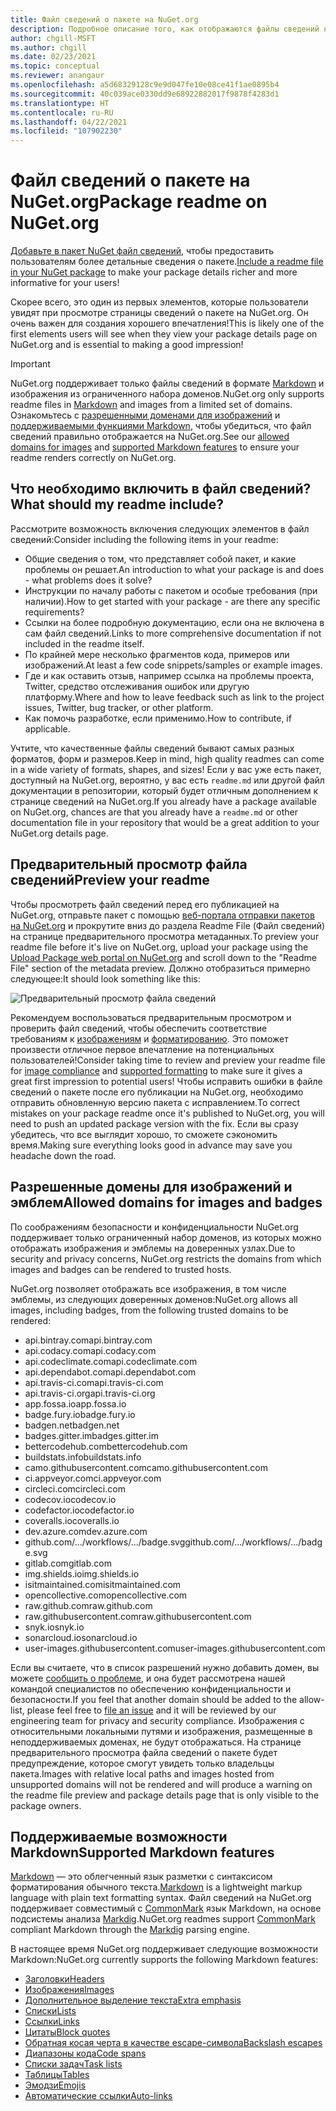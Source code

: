 ```yaml
---
title: Файл сведений о пакете на NuGet.org
description: Подробное описание того, как отображаются файлы сведений на NuGet.org и что делать при возникновении проблем.
author: chgill-MSFT
ms.author: chgill
ms.date: 02/23/2021
ms.topic: conceptual
ms.reviewer: anangaur
ms.openlocfilehash: a5d68329128c9e9d047fe10e08ce41f1ae0895b4
ms.sourcegitcommit: 40c039ace0330dd9e68922882017f9878f4283d1
ms.translationtype: HT
ms.contentlocale: ru-RU
ms.lasthandoff: 04/22/2021
ms.locfileid: "107902230"
---
```

# <a name="package-readme-on-nugetorg"></a><span data-ttu-id="bbaae-103">Файл сведений о пакете на NuGet.org</span><span class="sxs-lookup"><span data-stu-id="bbaae-103">Package readme on NuGet.org</span></span>

<span data-ttu-id="bbaae-104">[Добавьте в пакет NuGet файл сведений](https://docs.microsoft.com/nuget/reference/msbuild-targets#packagereadmefile), чтобы предоставить пользователям более детальные сведения о пакете.</span><span class="sxs-lookup"><span data-stu-id="bbaae-104">[Include a readme file in your NuGet package](https://docs.microsoft.com/nuget/reference/msbuild-targets#packagereadmefile) to make your package details richer and more informative for your users!</span></span>

<span data-ttu-id="bbaae-105">Скорее всего, это один из первых элементов, которые пользователи увидят при просмотре страницы сведений о пакете на NuGet.org. Он очень важен для создания хорошего впечатления!</span><span class="sxs-lookup"><span data-stu-id="bbaae-105">This is likely one of the first elements users will see when they view your package details page on NuGet.org and is essential to making a good impression!</span></span>

> [!IMPORTANT]
> <span data-ttu-id="bbaae-106">NuGet.org поддерживает только файлы сведений в формате [Markdown](https://daringfireball.net/projects/markdown/) и изображения из ограниченного набора доменов.</span><span class="sxs-lookup"><span data-stu-id="bbaae-106">NuGet.org only supports readme files in [Markdown](https://daringfireball.net/projects/markdown/) and images from a limited set of domains.</span></span> <span data-ttu-id="bbaae-107">Ознакомьтесь с [разрешенными доменами для изображений](#allowed-domains-for-images-and-badges) и [поддерживаемыми функциями Markdown](#supported-markdown-features), чтобы убедиться, что файл сведений правильно отображается на NuGet.org.</span><span class="sxs-lookup"><span data-stu-id="bbaae-107">See our [allowed domains for images](#allowed-domains-for-images-and-badges) and [supported Markdown features](#supported-markdown-features) to ensure your readme renders correctly on NuGet.org.</span></span>

## <a name="what-should-my-readme-include"></a><span data-ttu-id="bbaae-108">Что необходимо включить в файл сведений?</span><span class="sxs-lookup"><span data-stu-id="bbaae-108">What should my readme include?</span></span>

<span data-ttu-id="bbaae-109">Рассмотрите возможность включения следующих элементов в файл сведений:</span><span class="sxs-lookup"><span data-stu-id="bbaae-109">Consider including the following items in your readme:</span></span>
* <span data-ttu-id="bbaae-110">Общие сведения о том, что представляет собой пакет, и какие проблемы он решает.</span><span class="sxs-lookup"><span data-stu-id="bbaae-110">An introduction to what your package is and does - what problems does it solve?</span></span>
* <span data-ttu-id="bbaae-111">Инструкции по началу работы с пакетом и особые требования (при наличии).</span><span class="sxs-lookup"><span data-stu-id="bbaae-111">How to get started with your package - are there any specific requirements?</span></span>
* <span data-ttu-id="bbaae-112">Ссылки на более подробную документацию, если она не включена в сам файл сведений.</span><span class="sxs-lookup"><span data-stu-id="bbaae-112">Links to more comprehensive documentation if not included in the readme itself.</span></span>
* <span data-ttu-id="bbaae-113">По крайней мере несколько фрагментов кода, примеров или изображений.</span><span class="sxs-lookup"><span data-stu-id="bbaae-113">At least a few code snippets/samples or example images.</span></span>
* <span data-ttu-id="bbaae-114">Где и как оставить отзыв, например ссылка на проблемы проекта, Twitter, средство отслеживания ошибок или другую платформу.</span><span class="sxs-lookup"><span data-stu-id="bbaae-114">Where and how to leave feedback such as link to the project issues, Twitter, bug tracker, or other platform.</span></span>
* <span data-ttu-id="bbaae-115">Как помочь разработке, если применимо.</span><span class="sxs-lookup"><span data-stu-id="bbaae-115">How to contribute, if applicable.</span></span>

<span data-ttu-id="bbaae-116">Учтите, что качественные файлы сведений бывают самых разных форматов, форм и размеров.</span><span class="sxs-lookup"><span data-stu-id="bbaae-116">Keep in mind, high quality readmes can come in a wide variety of formats, shapes, and sizes!</span></span> <span data-ttu-id="bbaae-117">Если у вас уже есть пакет, доступный на NuGet.org, вероятно, у вас есть `readme.md` или другой файл документации в репозитории, который будет отличным дополнением к странице сведений на NuGet.org.</span><span class="sxs-lookup"><span data-stu-id="bbaae-117">If you already have a package available on NuGet.org, chances are that you already have a `readme.md` or other documentation file in your repository that would be a great addition to your NuGet.org details page.</span></span>

## <a name="preview-your-readme"></a><span data-ttu-id="bbaae-118">Предварительный просмотр файла сведений</span><span class="sxs-lookup"><span data-stu-id="bbaae-118">Preview your readme</span></span>

<span data-ttu-id="bbaae-119">Чтобы просмотреть файл сведений перед его публикацией на NuGet.org, отправьте пакет с помощью [веб-портала отправки пакетов на NuGet.org](https://docs.microsoft.com/nuget/nuget-org/publish-a-package#web-portal-use-the-upload-package-tab-on-nugetorg) и прокрутите вниз до раздела Readme File (Файл сведений) на странице предварительного просмотра метаданных.</span><span class="sxs-lookup"><span data-stu-id="bbaae-119">To preview your readme file before it's live on NuGet.org, upload your package using the [Upload Package web portal on NuGet.org](https://docs.microsoft.com/nuget/nuget-org/publish-a-package#web-portal-use-the-upload-package-tab-on-nugetorg) and scroll down to the "Readme File" section of the metadata preview.</span></span> <span data-ttu-id="bbaae-120">Должно отобразиться примерно следующее:</span><span class="sxs-lookup"><span data-stu-id="bbaae-120">It should look something like this:</span></span>

![Предварительный просмотр файла сведений](media\readme-upload-preview.PNG)

<span data-ttu-id="bbaae-122">Рекомендуем воспользоваться предварительным просмотром и проверить файл сведений, чтобы обеспечить соответствие требованиям к [изображениям](#allowed-domains-for-images-and-badges) и [форматированию](#supported-markdown-features). Это поможет произвести отличное первое впечатление на потенциальных пользователей!</span><span class="sxs-lookup"><span data-stu-id="bbaae-122">Consider taking time to review and preview your readme file for [image compliance](#allowed-domains-for-images-and-badges) and [supported formatting](#supported-markdown-features) to make sure it gives a great first impression to potential users!</span></span> <span data-ttu-id="bbaae-123">Чтобы исправить ошибки в файле сведений о пакете после его публикации на NuGet.org, необходимо отправить обновленную версию пакета с исправлением.</span><span class="sxs-lookup"><span data-stu-id="bbaae-123">To correct mistakes on your package readme once it's published to NuGet.org, you will need to push an updated package version with the fix.</span></span> <span data-ttu-id="bbaae-124">Если вы сразу убедитесь, что все выглядит хорошо, то сможете сэкономить время.</span><span class="sxs-lookup"><span data-stu-id="bbaae-124">Making sure everything looks good in advance may save you headache down the road.</span></span>
## <a name="allowed-domains-for-images-and-badges"></a><span data-ttu-id="bbaae-125">Разрешенные домены для изображений и эмблем</span><span class="sxs-lookup"><span data-stu-id="bbaae-125">Allowed domains for images and badges</span></span>

<span data-ttu-id="bbaae-126">По соображениям безопасности и конфиденциальности NuGet.org поддерживает только ограниченный набор доменов, из которых можно отображать изображения и эмблемы на доверенных узлах.</span><span class="sxs-lookup"><span data-stu-id="bbaae-126">Due to security and privacy concerns, NuGet.org restricts the domains from which images and badges can be rendered to trusted hosts.</span></span> 

<span data-ttu-id="bbaae-127">NuGet.org позволяет отображать все изображения, в том числе эмблемы, из следующих доверенных доменов:</span><span class="sxs-lookup"><span data-stu-id="bbaae-127">NuGet.org allows all images, including badges, from the following trusted domains to be rendered:</span></span>
* <span data-ttu-id="bbaae-128">api.bintray.com</span><span class="sxs-lookup"><span data-stu-id="bbaae-128">api.bintray.com</span></span>
* <span data-ttu-id="bbaae-129">api.codacy.com</span><span class="sxs-lookup"><span data-stu-id="bbaae-129">api.codacy.com</span></span>
* <span data-ttu-id="bbaae-130">api.codeclimate.com</span><span class="sxs-lookup"><span data-stu-id="bbaae-130">api.codeclimate.com</span></span>
* <span data-ttu-id="bbaae-131">api.dependabot.com</span><span class="sxs-lookup"><span data-stu-id="bbaae-131">api.dependabot.com</span></span>
* <span data-ttu-id="bbaae-132">api.travis-ci.com</span><span class="sxs-lookup"><span data-stu-id="bbaae-132">api.travis-ci.com</span></span>
* <span data-ttu-id="bbaae-133">api.travis-ci.org</span><span class="sxs-lookup"><span data-stu-id="bbaae-133">api.travis-ci.org</span></span>
* <span data-ttu-id="bbaae-134">app.fossa.io</span><span class="sxs-lookup"><span data-stu-id="bbaae-134">app.fossa.io</span></span>
* <span data-ttu-id="bbaae-135">badge.fury.io</span><span class="sxs-lookup"><span data-stu-id="bbaae-135">badge.fury.io</span></span>
* <span data-ttu-id="bbaae-136">badgen.net</span><span class="sxs-lookup"><span data-stu-id="bbaae-136">badgen.net</span></span>
* <span data-ttu-id="bbaae-137">badges.gitter.im</span><span class="sxs-lookup"><span data-stu-id="bbaae-137">badges.gitter.im</span></span>
* <span data-ttu-id="bbaae-138">bettercodehub.com</span><span class="sxs-lookup"><span data-stu-id="bbaae-138">bettercodehub.com</span></span>
* <span data-ttu-id="bbaae-139">buildstats.info</span><span class="sxs-lookup"><span data-stu-id="bbaae-139">buildstats.info</span></span>
* <span data-ttu-id="bbaae-140">camo.githubusercontent.com</span><span class="sxs-lookup"><span data-stu-id="bbaae-140">camo.githubusercontent.com</span></span>
* <span data-ttu-id="bbaae-141">ci.appveyor.com</span><span class="sxs-lookup"><span data-stu-id="bbaae-141">ci.appveyor.com</span></span>
* <span data-ttu-id="bbaae-142">circleci.com</span><span class="sxs-lookup"><span data-stu-id="bbaae-142">circleci.com</span></span>
* <span data-ttu-id="bbaae-143">codecov.io</span><span class="sxs-lookup"><span data-stu-id="bbaae-143">codecov.io</span></span>
* <span data-ttu-id="bbaae-144">codefactor.io</span><span class="sxs-lookup"><span data-stu-id="bbaae-144">codefactor.io</span></span>
* <span data-ttu-id="bbaae-145">coveralls.io</span><span class="sxs-lookup"><span data-stu-id="bbaae-145">coveralls.io</span></span>
* <span data-ttu-id="bbaae-146">dev.azure.com</span><span class="sxs-lookup"><span data-stu-id="bbaae-146">dev.azure.com</span></span>
* <span data-ttu-id="bbaae-147">github.com/.../workflows/.../badge.svg</span><span class="sxs-lookup"><span data-stu-id="bbaae-147">github.com/.../workflows/.../badge.svg</span></span>
* <span data-ttu-id="bbaae-148">gitlab.com</span><span class="sxs-lookup"><span data-stu-id="bbaae-148">gitlab.com</span></span>
* <span data-ttu-id="bbaae-149">img.shields.io</span><span class="sxs-lookup"><span data-stu-id="bbaae-149">img.shields.io</span></span>
* <span data-ttu-id="bbaae-150">isitmaintained.com</span><span class="sxs-lookup"><span data-stu-id="bbaae-150">isitmaintained.com</span></span>
* <span data-ttu-id="bbaae-151">opencollective.com</span><span class="sxs-lookup"><span data-stu-id="bbaae-151">opencollective.com</span></span>
* <span data-ttu-id="bbaae-152">raw.github.com</span><span class="sxs-lookup"><span data-stu-id="bbaae-152">raw.github.com</span></span>
* <span data-ttu-id="bbaae-153">raw.githubusercontent.com</span><span class="sxs-lookup"><span data-stu-id="bbaae-153">raw.githubusercontent.com</span></span>
* <span data-ttu-id="bbaae-154">snyk.io</span><span class="sxs-lookup"><span data-stu-id="bbaae-154">snyk.io</span></span>
* <span data-ttu-id="bbaae-155">sonarcloud.io</span><span class="sxs-lookup"><span data-stu-id="bbaae-155">sonarcloud.io</span></span>
* <span data-ttu-id="bbaae-156">user-images.githubusercontent.com</span><span class="sxs-lookup"><span data-stu-id="bbaae-156">user-images.githubusercontent.com</span></span>

<span data-ttu-id="bbaae-157">Если вы считаете, что в список разрешений нужно добавить домен, вы можете [сообщить о проблеме](https://github.com/NuGet/NuGetGallery/issues), и она будет рассмотрена нашей командой специалистов по обеспечению конфиденциальности и безопасности.</span><span class="sxs-lookup"><span data-stu-id="bbaae-157">If you feel that another domain should be added to the allow-list, please feel free to [file an issue](https://github.com/NuGet/NuGetGallery/issues) and it will be reviewed by our engineering team for privacy and security compliance.</span></span> <span data-ttu-id="bbaae-158">Изображения с относительными локальными путями и изображения, размещенные в неподдерживаемых доменах, не будут отображаться. На странице предварительного просмотра файла сведений о пакете будет предупреждение, которое смогут увидеть только владельцы пакета.</span><span class="sxs-lookup"><span data-stu-id="bbaae-158">Images with relative local paths and images hosted from unsupported domains will not be rendered and will produce a warning on the readme file preview and package details page that is only visible to the package owners.</span></span>

## <a name="supported-markdown-features"></a><span data-ttu-id="bbaae-159">Поддерживаемые возможности Markdown</span><span class="sxs-lookup"><span data-stu-id="bbaae-159">Supported Markdown features</span></span>
<span data-ttu-id="bbaae-160">[Markdown](https://daringfireball.net/projects/markdown/) — это облегченный язык разметки с синтаксисом форматирования обычного текста.</span><span class="sxs-lookup"><span data-stu-id="bbaae-160">[Markdown](https://daringfireball.net/projects/markdown/) is a lightweight markup language with plain text formatting syntax.</span></span> <span data-ttu-id="bbaae-161">Файл сведений на NuGet.org поддерживает совместимый с [CommonMark](https://commonmark.org/) язык Markdown, на основе подсистемы анализа [Markdig](https://github.com/lunet-io/markdig).</span><span class="sxs-lookup"><span data-stu-id="bbaae-161">NuGet.org readmes support [CommonMark](https://commonmark.org/) compliant Markdown through the [Markdig](https://github.com/lunet-io/markdig) parsing engine.</span></span>

<span data-ttu-id="bbaae-162">В настоящее время NuGet.org поддерживает следующие возможности Markdown:</span><span class="sxs-lookup"><span data-stu-id="bbaae-162">NuGet.org currently supports the following Markdown features:</span></span>
* [<span data-ttu-id="bbaae-163">Заголовки</span><span class="sxs-lookup"><span data-stu-id="bbaae-163">Headers</span></span>](https://spec.commonmark.org/0.29/#atx-headings)
* [<span data-ttu-id="bbaae-164">Изображения</span><span class="sxs-lookup"><span data-stu-id="bbaae-164">Images</span></span>](https://spec.commonmark.org/0.29/#images)
* [<span data-ttu-id="bbaae-165">Дополнительное выделение текста</span><span class="sxs-lookup"><span data-stu-id="bbaae-165">Extra emphasis</span></span>](https://github.com/xoofx/markdig/blob/master/src/Markdig.Tests/Specs/EmphasisExtraSpecs.md)
* [<span data-ttu-id="bbaae-166">Списки</span><span class="sxs-lookup"><span data-stu-id="bbaae-166">Lists</span></span>](https://spec.commonmark.org/0.29/#lists)
* [<span data-ttu-id="bbaae-167">Ссылки</span><span class="sxs-lookup"><span data-stu-id="bbaae-167">Links</span></span>](https://spec.commonmark.org/0.29/#links)
* [<span data-ttu-id="bbaae-168">Цитаты</span><span class="sxs-lookup"><span data-stu-id="bbaae-168">Block quotes</span></span>](https://spec.commonmark.org/0.29/#block-quotes)
* [<span data-ttu-id="bbaae-169">Обратная косая черта в качестве escape-символа</span><span class="sxs-lookup"><span data-stu-id="bbaae-169">Backslash escapes</span></span>](https://spec.commonmark.org/0.29/#backslash-escapes)
* [<span data-ttu-id="bbaae-170">Диапазоны кода</span><span class="sxs-lookup"><span data-stu-id="bbaae-170">Code spans</span></span>](https://spec.commonmark.org/0.29/#code-spans)
* [<span data-ttu-id="bbaae-171">Списки задач</span><span class="sxs-lookup"><span data-stu-id="bbaae-171">Task lists</span></span>](https://github.com/xoofx/markdig/blob/master/src/Markdig.Tests/Specs/TaskListSpecs.md)
* [<span data-ttu-id="bbaae-172">Таблицы</span><span class="sxs-lookup"><span data-stu-id="bbaae-172">Tables</span></span>](https://github.com/xoofx/markdig/blob/master/src/Markdig.Tests/Specs/PipeTableSpecs.md)
* [<span data-ttu-id="bbaae-173">Эмодзи</span><span class="sxs-lookup"><span data-stu-id="bbaae-173">Emojis</span></span>](https://github.com/xoofx/markdig/blob/master/src/Markdig.Tests/Specs/EmojiSpecs.md)
* [<span data-ttu-id="bbaae-174">Автоматические ссылки</span><span class="sxs-lookup"><span data-stu-id="bbaae-174">Auto-links</span></span>](https://github.com/xoofx/markdig/blob/master/src/Markdig.Tests/Specs/AutoLinks.md)

